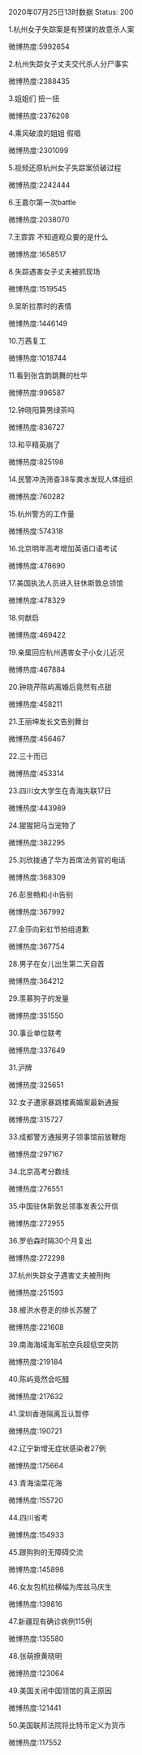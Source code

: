 2020年07月25日13时数据
Status: 200

1.杭州女子失踪案是有预谋的故意杀人案

微博热度:5992654

2.杭州失踪女子丈夫交代杀人分尸事实

微博热度:2388435

3.姐姐们 扭一扭

微博热度:2376208

4.乘风破浪的姐姐 假唱

微博热度:2301099

5.视频还原杭州女子失踪案侦破过程

微博热度:2242444

6.王嘉尔第一次battle

微博热度:2038070

7.王霏霏 不知道观众要的是什么

微博热度:1658517

8.失踪遇害女子丈夫被抓现场

微博热度:1519545

9.吴昕拉票时的表情

微博热度:1446149

10.万茜复工

微博热度:1018744

11.看到张含韵跳舞的杜华

微博热度:996587

12.钟晓阳算男绿茶吗

微博热度:836727

13.和平精英崩了

微博热度:825198

14.民警冲洗筛查38车粪水发现人体组织

微博热度:760282

15.杭州警方的工作量

微博热度:574318

16.北京明年高考增加英语口语考试

微博热度:478690

17.美国执法人员进入驻休斯敦总领馆

微博热度:478329

18.何猷启

微博热度:469422

19.亲属回应杭州遇害女子小女儿近况

微博热度:467884

20.钟晓芹陈屿离婚后竟然有点甜

微博热度:458211

21.王丽坤发长文告别舞台

微博热度:456467

22.三十而已

微博热度:453314

23.四川女大学生在青海失联17日

微博热度:443989

24.猩猩把马当宠物了

微博热度:382295

25.刘欣拨通了华为首席法务官的电话

微博热度:368309

26.彭昱畅和小h告别

微博热度:367992

27.金莎向彩虹节拍组道歉

微博热度:367754

28.男子在女儿出生第二天自首

微博热度:364212

29.羡慕狗子的发量

微博热度:351550

30.事业单位联考

微博热度:337649

31.沪牌

微博热度:325651

32.女子遭家暴跳楼离婚案最新通报

微博热度:315727

33.成都警方通报男子领事馆前放鞭炮

微博热度:297167

34.北京高考分数线

微博热度:276551

35.中国驻休斯敦总领事发表公开信

微博热度:272955

36.罗伯森时隔30个月复出

微博热度:272298

37.杭州失踪女子遇害丈夫被刑拘

微博热度:251593

38.被洪水卷走的排长苏醒了

微博热度:221608

39.南海海域海军航空兵超低空突防

微博热度:219184

40.陈屿竟然会吃醋

微博热度:217632

41.深圳香港隔离互认暂停

微博热度:190721

42.辽宁新增无症状感染者27例

微博热度:175664

43.青海油菜花海

微博热度:155720

44.四川省考

微博热度:154933

45.跟狗狗的无障碍交流

微博热度:145898

46.女友包机拉横幅为库兹马庆生

微博热度:139816

47.新疆现有确诊病例115例

微博热度:135580

48.张萌撩黄晓明

微博热度:123064

49.美国关闭中国领馆的真正原因

微博热度:121441

50.美国联邦法院将比特币定义为货币

微博热度:117552

